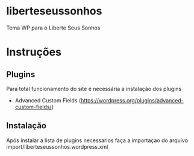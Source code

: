 liberteseussonhos
=================

Tema WP para o Liberte Seus Sonhos

Instruções
==========

Plugins
-------
Para total funcionamento do site é necessária a instalação dos plugins
* Advanced Custom Fields (https://wordpress.org/plugins/advanced-custom-fields/)

Instalação
----------
Após instalar a lista de plugins necessarios faça a importaçao do arquivo import/liberteseussonhos.wordpress.xml